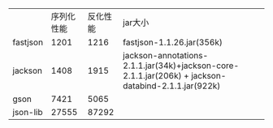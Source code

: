 <table>
<tr><td></td><td>序列化性能</td><td>反化性能</td><td>jar大小</td></tr>
<tr><td>fastjson</td><td> 1201 </td><td> 1216 </td><td>fastjson-1.1.26.jar(356k)</td></tr>
<tr><td>jackson</td><td>1408</td><td>1915</td><td>jackson-annotations-2.1.1.jar(34k)+jackson-core-2.1.1.jar(206k) + jackson-databind-2.1.1.jar(922k)</td></tr>
<tr><td>gson</td><td>7421</td><td>5065</td><td></td></tr>
<tr><td>json-lib</td><td> 27555 </td><td> 87292 </td><td></td></tr>
</table>